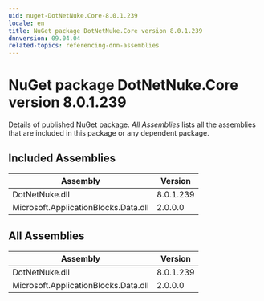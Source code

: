 ```yaml
---
uid: nuget-DotNetNuke.Core-8.0.1.239
locale: en
title: NuGet package DotNetNuke.Core version 8.0.1.239
dnnversion: 09.04.04
related-topics: referencing-dnn-assemblies
---
```


# NuGet package DotNetNuke.Core version 8.0.1.239
Details of published NuGet package.
*All Assemblies* lists all the assemblies that are included in this package or any dependent package.

## Included Assemblies

|Assembly|Version|
|---|---|
|DotNetNuke.dll|8.0.1.239|
|Microsoft.ApplicationBlocks.Data.dll|2.0.0.0|

## All Assemblies

|Assembly|Version|
|---|---|
|DotNetNuke.dll|8.0.1.239|
|Microsoft.ApplicationBlocks.Data.dll|2.0.0.0|

